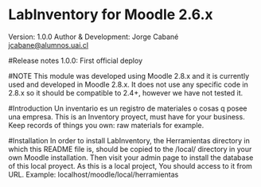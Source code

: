 # LabInventory for Moodle 2.6.x
Version: 1.0.0
Author & Development:
Jorge Cabané jcabane@alumnos.uai.cl

#Release notes
1.0.0: First official deploy

#NOTE
This module was developed using Moodle 2.8.x and it is currently used and developed in Moodle 2.8.x. It does not use any specific code in 2.8.x so it should be compatible to 2.4+, however we have not tested it.

#Introduction
Un inventario es un registro de materiales o cosas q posee una empresa. 
This is an Inventory proyect, must have for your business. 
Keep records of things you own: raw materials for example. 

#Installation
In order to install LabInventory, the Herramientas directory in which this README file is, should be copied to the /local/ directory in your own Moodle installation. Then visit your admin page to install the database of this local proyect.
As this is a local project, You should access to it from URL. Example: localhost/moodle/local/herramientas

